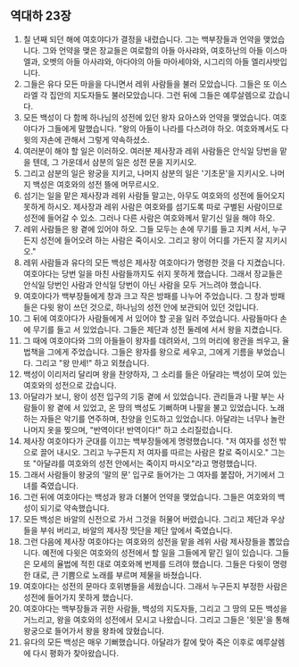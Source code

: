 ## 역대하 23장

1. 칠 년째 되던 해에 여호야다가 결정을 내렸습니다. 그는 백부장들과 언약을 맺었습니다. 그와 언약을 맺은 장교들은 여로함의 아들 아사랴와, 여호하난의 아들 이스마엘과, 오벳의 아들 아사랴와, 아다야의 아들 마아세야와, 시그리의 아들 엘리사밧입니다.
2. 그들은 유다 모든 마을을 다니면서 레위 사람들을 불러 모았습니다. 그들은 또 이스라엘 각 집안의 지도자들도 불러모았습니다. 그런 뒤에 그들은 예루살렘으로 갔습니다.
3. 모든 백성이 다 함께 하나님의 성전에 있던 왕자 요아스와 언약을 맺었습니다. 여호야다가 그들에게 말했습니다. "왕의 아들이 나라를 다스려야 하오. 여호와께서도 다윗의 자손에 관해서 그렇게 약속하셨소.
4. 여러분이 해야 할 일은 이러하오. 여러분 제사장과 레위 사람들은 안식일 당번을 맡을 텐데, 그 가운데서 삼분의 일은 성전 문을 지키시오.
5. 그리고 삼분의 일은 왕궁을 지키고, 나머지 삼분의 일은 '기초문'을 지키시오. 나머지 백성은 여호와의 성전 뜰에 머무르시오.
6. 섬기는 일을 맡은 제사장과 레위 사람들 말고는, 아무도 여호와의 성전에 들어오지 못하게 하시오. 제사장과 레위 사람은 여호와를 섬기도록 따로 구별된 사람이므로 성전에 들어갈 수 있소. 그러나 다른 사람은 여호와께서 맡기신 일을 해야 하오.
7. 레위 사람들은 왕 곁에 있어야 하오. 그들 모두는 손에 무기를 들고 지켜 서서, 누구든지 성전에 들어오려 하는 사람은 죽이시오. 그리고 왕이 어디를 가든지 잘 지키시오."
8. 레위 사람들과 유다의 모든 백성은 제사장 여호야다가 명령한 것을 다 지켰습니다. 여호야다는 당번 일을 마친 사람들까지도 쉬지 못하게 했습니다. 그래서 장교들은 안식일 당번인 사람과 안식일 당번이 아닌 사람을 모두 거느려야 했습니다.
9. 여호야다가 백부장들에게 창과 크고 작은 방패를 나누어 주었습니다. 그 창과 방패들은 다윗 왕이 쓰던 것으로, 하나님의 성전 안에 보관되어 있던 것입니다.
10. 그 뒤에 여호야다가 사람들에게 서 있어야 할 곳을 일러 주었습니다. 사람들마다 손에 무기를 들고 서 있었습니다. 그들은 제단과 성전 둘레에 서서 왕을 지켰습니다.
11. 그 때에 여호야다와 그의 아들들이 왕자를 데려와서, 그의 머리에 왕관을 씌우고, 율법책을 그에게 주었습니다. 그들은 왕자를 왕으로 세우고, 그에게 기름을 부었습니다. 그리고 "왕 만세!" 하고 외쳤습니다.
12. 백성이 이리저리 달리며 왕을 찬양하자, 그 소리를 들은 아달랴는 백성이 모여 있는 여호와의 성전으로 갔습니다.
13. 아달랴가 보니, 왕이 성전 입구의 기둥 곁에 서 있었습니다. 관리들과 나팔 부는 사람들이 왕 곁에 서 있었고, 온 땅의 백성도 기뻐하며 나팔을 불고 있었습니다. 노래하는 자들은 악기를 연주하며, 찬양을 인도하고 있었습니다. 아달랴는 너무나 놀란 나머지 옷을 찢으며, "반역이다! 반역이다!" 하고 소리질렀습니다.
14. 제사장 여호야다가 군대를 이끄는 백부장들에게 명령했습니다. "저 여자를 성전 밖으로 끌어 내시오. 그리고 누구든지 저 여자를 따르는 사람은 칼로 죽이시오." 그는 또 "아달랴를 여호와의 성전 안에서는 죽이지 마시오"라고 명령했습니다.
15. 그래서 사람들이 왕궁의 '말의 문' 입구로 들어가는 그 여자를 붙잡아, 거기에서 그녀를 죽였습니다.
16. 그런 뒤에 여호야다는 백성과 왕과 더불어 언약을 맺었습니다. 그들은 여호와의 백성이 되기로 약속했습니다.
17. 모든 백성은 바알의 신전으로 가서 그것을 허물어 버렸습니다. 그리고 제단과 우상들을 부숴 버리고, 바알의 제사장 맛단을 제단 앞에서 죽였습니다.
18. 그런 다음에 제사장 여호야다는 여호와의 성전을 맡을 레위 사람 제사장들을 뽑았습니다. 예전에 다윗은 여호와의 성전에서 할 일을 그들에게 맡긴 일이 있습니다. 그들은 모세의 율법에 적힌 대로 여호와께 번제를 드려야 했습니다. 그들은 다윗이 명령한 대로, 큰 기쁨으로 노래를 부르며 제물을 바쳤습니다.
19. 여호야다는 성전의 문마다 호위병들을 세웠습니다. 그래서 누구든지 부정한 사람은 성전에 들어가지 못하게 했습니다.
20. 여호야다는 백부장들과 귀한 사람들, 백성의 지도자들, 그리고 그 땅의 모든 백성을 거느리고, 왕을 여호와의 성전에서 모시고 나왔습니다. 그리고 그들은 '윗문'을 통해 왕궁으로 들어가서 왕을 왕좌에 앉혔습니다.
21. 유다의 모든 백성은 매우 기뻐했습니다. 아달랴가 칼에 맞아 죽은 이후로 예루살렘에 다시 평화가 찾아왔습니다.